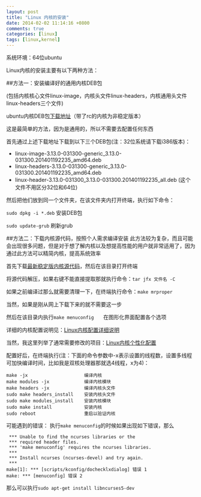 ```yaml
---
layout: post
title: "Linux 内核的安装"
date: 2014-02-02 11:14:16 +0800
comments: true
categories: [linux]
tags: [linux,kernel]
---
```

系统环境：64位ubuntu

Linux内核的安装主要有以下两种方法：

##方法一：安装编译好的通用内核DEB包

(包括内核核心文件linux-image，内核头文件linux-headers，内核通用头文件linux-headers三个文件)

ubuntu内核DEB包[下载地址](http://kernel.ubuntu.com/~kernel-ppa/mainline/)（带了rc的内核为非稳定版本）
<!--more-->
这是最简单的方法，因为是通用的，所以不需要去配置任何东西

首先通过上述下载地址下载到以下三个DEB包(注：32位系统请下载i386版本)：

 - linux-image-3.13.0-031300-generic_3.13.0-031300.201401192235_amd64.deb
 - linux-headers-3.13.0-031300-generic_3.13.0-031300.201401192235_amd64.deb
 - linux-header-3.13.0-031300_3.13.0-031300.201401192235_all.deb	(这个文件不用区分32位和64位)

然后把他们放到同一个文件夹，在该文件夹内打开终端，执行如下命令：

`sudo dpkg -i *.deb`            安装DEB包

`sudo update-grub`        	刷新grub

##方法二：下载内核源代码，按照个人需求编译安装
此方法较为复杂，而且可能会出现很多问题，但是对于想了解内核以及想提高性能的用户就非常适用了，因为通过此方法可以精简内核，提高系统效率

首先下载[最新稳定版内核源代码](http://kernel.org)，然后在该目录打开终端

将源代码解压，如果右键不能直接提取那就执行命令：`tar jfx 文件名 -C`

如果之前编译过那么就需要清理一下，在终端执行命令：`make mrproper`

当然，如果是刚从网上下载下来的就不需要这一步

然后在该目录内执行`make menuconfig	`
在图形化界面配置各个选项

详细的内核配置说明见：[Linux内核配置详细说明](http://haofly.net/blog/2014/02/02/linux-kernel/)

当然，我这里列举了通常需要修改的项目：[Linux内核个性化配置](http://haofly.net/blog/2014/02/02/kernel-mainmenu/)

配置好后，在终端执行(注：下面的命令参数中-x表示设置的线程数，设置多线程可加快编译时间，比如我是双核处理器那就选4线程，x为4)：

    make -jx                     编译内核
    make modules -jx             编译内核模块
    make headers -jx             编译内核头文件
    sudo make headers_install    安装内核头文件
    sudo make modules_install    安装内核模块
    sudo make install            安装内核
    sudo reboot                  重启以验证内核

可能遇到的错误：
执行`make menuconfig`的时候如果出现如下错误，那么

     *** Unable to find the ncurses libraries or the
     *** required header files.
     *** 'make menuconfig' requires the ncurses libraries.
     *** 
     *** Install ncurses (ncurses-devel) and try again.
     *** 
    make[1]: *** [scripts/kconfig/dochecklxdialog] 错误 1
    make: *** [menuconfig] 错误 2
那么可以执行`sudo apt-get install libncurses5-dev`

